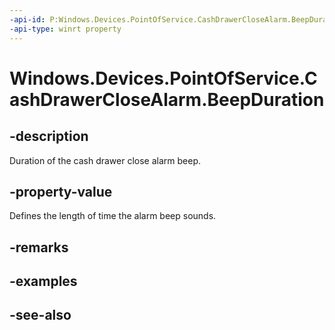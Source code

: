 ----api-id: P:Windows.Devices.PointOfService.CashDrawerCloseAlarm.BeepDuration
-api-type: winrt property
---<!-- Property syntaxpublic Windows.Foundation.TimeSpan BeepDuration { get;  set; }--># Windows.Devices.PointOfService.CashDrawerCloseAlarm.BeepDuration## -descriptionDuration of the cash drawer close alarm beep.## -property-valueDefines the length of time the alarm beep sounds.## -remarks## -examples## -see-also